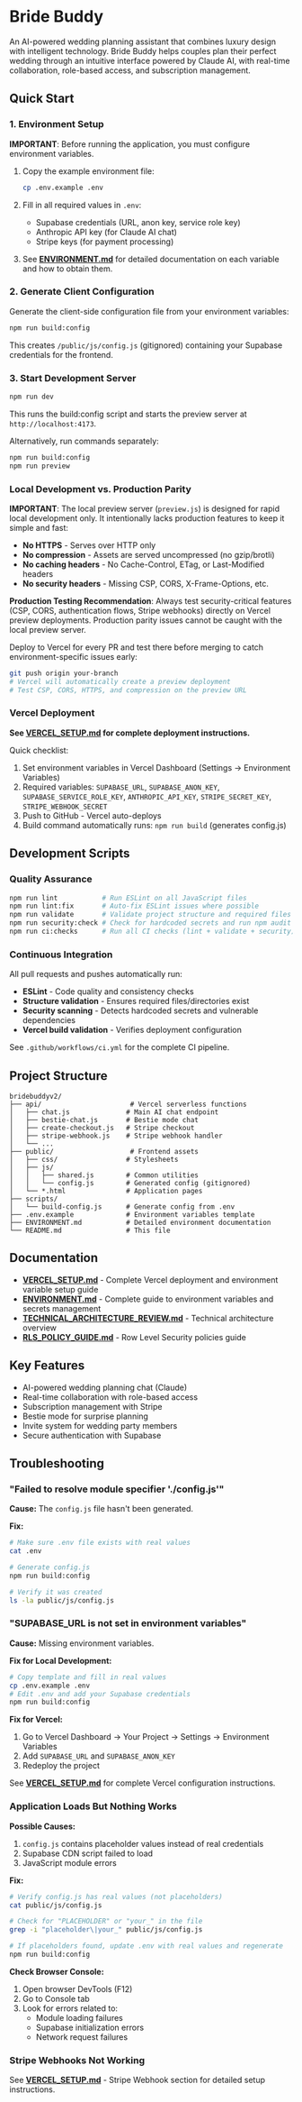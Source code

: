 # Bride Buddy

An AI-powered wedding planning assistant that combines luxury design with intelligent technology. Bride Buddy helps couples plan their perfect wedding through an intuitive interface powered by Claude AI, with real-time collaboration, role-based access, and subscription management.

## Quick Start

### 1. Environment Setup

**IMPORTANT**: Before running the application, you must configure environment variables.

1. Copy the example environment file:
   ```bash
   cp .env.example .env
   ```

2. Fill in all required values in `.env`:
   - Supabase credentials (URL, anon key, service role key)
   - Anthropic API key (for Claude AI chat)
   - Stripe keys (for payment processing)

3. See **[ENVIRONMENT.md](./ENVIRONMENT.md)** for detailed documentation on each variable and how to obtain them.

### 2. Generate Client Configuration

Generate the client-side configuration file from your environment variables:

```bash
npm run build:config
```

This creates `/public/js/config.js` (gitignored) containing your Supabase credentials for the frontend.

### 3. Start Development Server

```bash
npm run dev
```

This runs the build:config script and starts the preview server at `http://localhost:4173`.

Alternatively, run commands separately:
```bash
npm run build:config
npm run preview
```

### Local Development vs. Production Parity

**IMPORTANT**: The local preview server (`preview.js`) is designed for rapid local development only. It intentionally lacks production features to keep it simple and fast:

- **No HTTPS** - Serves over HTTP only
- **No compression** - Assets are served uncompressed (no gzip/brotli)
- **No caching headers** - No Cache-Control, ETag, or Last-Modified headers
- **No security headers** - Missing CSP, CORS, X-Frame-Options, etc.

**Production Testing Recommendation**: Always test security-critical features (CSP, CORS, authentication flows, Stripe webhooks) directly on Vercel preview deployments. Production parity issues cannot be caught with the local preview server.

Deploy to Vercel for every PR and test there before merging to catch environment-specific issues early:
```bash
git push origin your-branch
# Vercel will automatically create a preview deployment
# Test CSP, CORS, HTTPS, and compression on the preview URL
```

### Vercel Deployment

**See [VERCEL_SETUP.md](./VERCEL_SETUP.md) for complete deployment instructions.**

Quick checklist:
1. Set environment variables in Vercel Dashboard (Settings → Environment Variables)
2. Required variables: `SUPABASE_URL`, `SUPABASE_ANON_KEY`, `SUPABASE_SERVICE_ROLE_KEY`, `ANTHROPIC_API_KEY`, `STRIPE_SECRET_KEY`, `STRIPE_WEBHOOK_SECRET`
3. Push to GitHub - Vercel auto-deploys
4. Build command automatically runs: `npm run build` (generates config.js)

## Development Scripts

### Quality Assurance

```bash
npm run lint           # Run ESLint on all JavaScript files
npm run lint:fix       # Auto-fix ESLint issues where possible
npm run validate       # Validate project structure and required files
npm run security:check # Check for hardcoded secrets and run npm audit
npm run ci:checks      # Run all CI checks (lint + validate + security)
```

### Continuous Integration

All pull requests and pushes automatically run:
- **ESLint** - Code quality and consistency checks
- **Structure validation** - Ensures required files/directories exist
- **Security scanning** - Detects hardcoded secrets and vulnerable dependencies
- **Vercel build validation** - Verifies deployment configuration

See `.github/workflows/ci.yml` for the complete CI pipeline.

## Project Structure

```
bridebuddyv2/
├── api/                      # Vercel serverless functions
│   ├── chat.js              # Main AI chat endpoint
│   ├── bestie-chat.js       # Bestie mode chat
│   ├── create-checkout.js   # Stripe checkout
│   ├── stripe-webhook.js    # Stripe webhook handler
│   └── ...
├── public/                   # Frontend assets
│   ├── css/                 # Stylesheets
│   ├── js/
│   │   ├── shared.js        # Common utilities
│   │   └── config.js        # Generated config (gitignored)
│   └── *.html               # Application pages
├── scripts/
│   └── build-config.js      # Generate config from .env
├── .env.example             # Environment variables template
├── ENVIRONMENT.md           # Detailed environment documentation
└── README.md                # This file
```

## Documentation

- **[VERCEL_SETUP.md](./VERCEL_SETUP.md)** - Complete Vercel deployment and environment variable setup guide
- **[ENVIRONMENT.md](./ENVIRONMENT.md)** - Complete guide to environment variables and secrets management
- **[TECHNICAL_ARCHITECTURE_REVIEW.md](./TECHNICAL_ARCHITECTURE_REVIEW.md)** - Technical architecture overview
- **[RLS_POLICY_GUIDE.md](./RLS_POLICY_GUIDE.md)** - Row Level Security policies guide

## Key Features

- AI-powered wedding planning chat (Claude)
- Real-time collaboration with role-based access
- Subscription management with Stripe
- Bestie mode for surprise planning
- Invite system for wedding party members
- Secure authentication with Supabase

## Troubleshooting

### "Failed to resolve module specifier './config.js'"

**Cause:** The `config.js` file hasn't been generated.

**Fix:**
```bash
# Make sure .env file exists with real values
cat .env

# Generate config.js
npm run build:config

# Verify it was created
ls -la public/js/config.js
```

### "SUPABASE_URL is not set in environment variables"

**Cause:** Missing environment variables.

**Fix for Local Development:**
```bash
# Copy template and fill in real values
cp .env.example .env
# Edit .env and add your Supabase credentials
npm run build:config
```

**Fix for Vercel:**
1. Go to Vercel Dashboard → Your Project → Settings → Environment Variables
2. Add `SUPABASE_URL` and `SUPABASE_ANON_KEY`
3. Redeploy the project

See **[VERCEL_SETUP.md](./VERCEL_SETUP.md)** for complete Vercel configuration instructions.

### Application Loads But Nothing Works

**Possible Causes:**
1. `config.js` contains placeholder values instead of real credentials
2. Supabase CDN script failed to load
3. JavaScript module errors

**Fix:**
```bash
# Verify config.js has real values (not placeholders)
cat public/js/config.js

# Check for "PLACEHOLDER" or "your_" in the file
grep -i "placeholder\|your_" public/js/config.js

# If placeholders found, update .env with real values and regenerate
npm run build:config
```

**Check Browser Console:**
1. Open browser DevTools (F12)
2. Go to Console tab
3. Look for errors related to:
   - Module loading failures
   - Supabase initialization errors
   - Network request failures

### Stripe Webhooks Not Working

See **[VERCEL_SETUP.md](./VERCEL_SETUP.md)** - Stripe Webhook section for detailed setup instructions.
